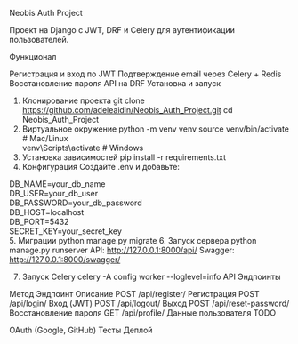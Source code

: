 Neobis Auth Project

Проект на Django с JWT, DRF и Celery для аутентификации пользователей.

Функционал

Регистрация и вход по JWT
Подтверждение email через Celery + Redis
Восстановление пароля
API на DRF
Установка и запуск

1. Клонирование проекта
git clone https://github.com/adeleaidin/Neobis_Auth_Project.git
cd Neobis_Auth_Project
2. Виртуальное окружение
python -m venv venv
source venv/bin/activate  # Mac/Linux  
venv\Scripts\activate     # Windows
3. Установка зависимостей
pip install -r requirements.txt
4. Конфигурация
Создайте .env и добавьте:

DB_NAME=your_db_name  
DB_USER=your_db_user  
DB_PASSWORD=your_db_password  
DB_HOST=localhost  
DB_PORT=5432  
SECRET_KEY=your_secret_key  
5. Миграции
python manage.py migrate
6. Запуск сервера
python manage.py runserver
API: http://127.0.0.1:8000/api/
Swagger: http://127.0.0.1:8000/swagger/

7. Запуск Celery
celery -A config worker --loglevel=info
API Эндпоинты

Метод	Эндпоинт	Описание
POST	/api/register/	Регистрация
POST	/api/login/	Вход (JWT)
POST	/api/logout/	Выход
POST	/api/reset-password/	Восстановление пароля
GET	/api/profile/	Данные пользователя
TODO

 OAuth (Google, GitHub)
 Тесты
 Деплой
